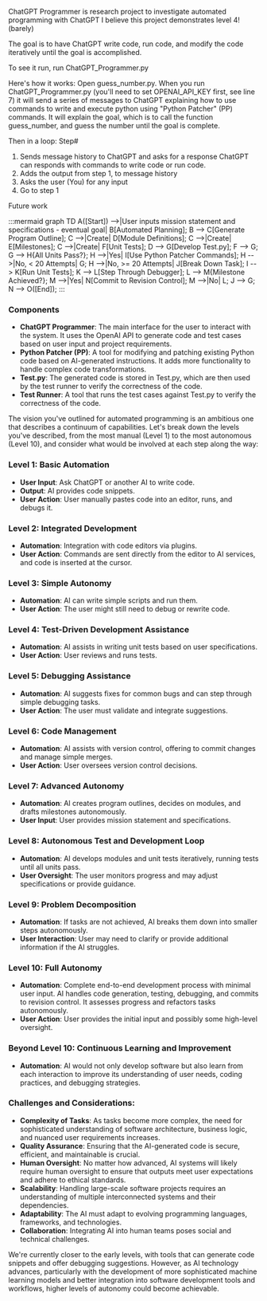ChatGPT Programmer is research project to investigate automated programming with ChatGPT
I believe this project demonstrates level 4! (barely)

The goal is to have ChatGPT write code, run code, and modify the code iteratively until the goal is accomplished.

To see it run, run ChatGPT_Programmer.py

Here's how it works:
Open guess_number.py. When you run ChatGPT_Programmer.py (you'll need to set OPENAI_API_KEY first, see line 7)
it will send a series of messages to ChatGPT explaining how to use commands to write and execute python using "Python Patcher" (PP) commands.
It will explain the goal, which is to call the function guess_number, and guess the number until the goal is complete.

Then in a loop:
Step#
1. Sends message history to ChatGPT and asks for a response
   ChatGPT can responds with commands to write code or run code.
2. Adds the output from step 1, to message history
3. Asks the user (You) for any input
4. Go to step 1

Future work

:::mermaid
  graph TD
    A([Start]) -->|User inputs mission statement and specifications - eventual goal| B[Automated Planning];
    B --> C[Generate Program Outline];
    C -->|Create| D[Module Definitions];
    C -->|Create| E[Milestones];
    C -->|Create| F[Unit Tests];
    D --> G[Develop Test.py];
    F --> G;
    G --> H{All Units Pass?};
    H -->|Yes| I[Use Python Patcher Commands];
    H -->|No, < 20 Attempts| G;
    H -->|No, >= 20 Attempts| J[Break Down Task];
    I --> K[Run Unit Tests];
    K --> L[Step Through Debugger];
    L --> M{Milestone Achieved?};
    M -->|Yes| N[Commit to Revision Control];
    M -->|No| L;
    J --> G;
    N --> O([End]);
:::

### Components

- **ChatGPT Programmer**: The main interface for the user to interact with the system. It uses the OpenAI API to generate code and test cases based on user input and project requirements.
- **Python Patcher (PP)**: A tool for modifying and patching existing Python code based on AI-generated instructions. It adds more functionality to handle complex code transformations.
- **Test.py**: The generated code is stored in Test.py, which are then used by the test runner to verify the correctness of the code.
- **Test Runner**: A tool that runs the test cases against Test.py to verify the correctness of the code.

The vision you've outlined for automated programming is an ambitious one that describes a continuum of capabilities. Let's break down the levels you've described, from the most manual (Level 1) to the most autonomous (Level 10), and consider what would be involved at each step along the way:


### Level 1: Basic Automation
- **User Input**: Ask ChatGPT or another AI to write code.
- **Output**: AI provides code snippets.
- **User Action**: User manually pastes code into an editor, runs, and debugs it.

### Level 2: Integrated Development
- **Automation**: Integration with code editors via plugins.
- **User Action**: Commands are sent directly from the editor to AI services, and code is inserted at the cursor.

### Level 3: Simple Autonomy
- **Automation**: AI can write simple scripts and run them.
- **User Action**: The user might still need to debug or rewrite code.

### Level 4: Test-Driven Development Assistance
- **Automation**: AI assists in writing unit tests based on user specifications.
- **User Action**: User reviews and runs tests.

### Level 5: Debugging Assistance
- **Automation**: AI suggests fixes for common bugs and can step through simple debugging tasks.
- **User Action**: The user must validate and integrate suggestions.

### Level 6: Code Management
- **Automation**: AI assists with version control, offering to commit changes and manage simple merges.
- **User Action**: User oversees version control decisions.

### Level 7: Advanced Autonomy
- **Automation**: AI creates program outlines, decides on modules, and drafts milestones autonomously.
- **User Input**: User provides mission statement and specifications.

### Level 8: Autonomous Test and Development Loop
- **Automation**: AI develops modules and unit tests iteratively, running tests until all units pass.
- **User Oversight**: The user monitors progress and may adjust specifications or provide guidance.

### Level 9: Problem Decomposition
- **Automation**: If tasks are not achieved, AI breaks them down into smaller steps autonomously.
- **User Interaction**: User may need to clarify or provide additional information if the AI struggles.

### Level 10: Full Autonomy
- **Automation**: Complete end-to-end development process with minimal user input. AI handles code generation, testing, debugging, and commits to revision control. It assesses progress and refactors tasks autonomously.
- **User Action**: User provides the initial input and possibly some high-level oversight.

### Beyond Level 10: Continuous Learning and Improvement
- **Automation**: AI would not only develop software but also learn from each interaction to improve its understanding of user needs, coding practices, and debugging strategies.

### Challenges and Considerations:
- **Complexity of Tasks**: As tasks become more complex, the need for sophisticated understanding of software architecture, business logic, and nuanced user requirements increases.
- **Quality Assurance**: Ensuring that the AI-generated code is secure, efficient, and maintainable is crucial.
- **Human Oversight**: No matter how advanced, AI systems will likely require human oversight to ensure that outputs meet user expectations and adhere to ethical standards.
- **Scalability**: Handling large-scale software projects requires an understanding of multiple interconnected systems and their dependencies.
- **Adaptability**: The AI must adapt to evolving programming languages, frameworks, and technologies.
- **Collaboration**: Integrating AI into human teams poses social and technical challenges.

We're currently closer to the early levels, with tools that can generate code snippets and offer debugging suggestions. However, as AI technology advances, particularly with the development of more sophisticated machine learning models and better integration into software development tools and workflows, higher levels of autonomy could become achievable.